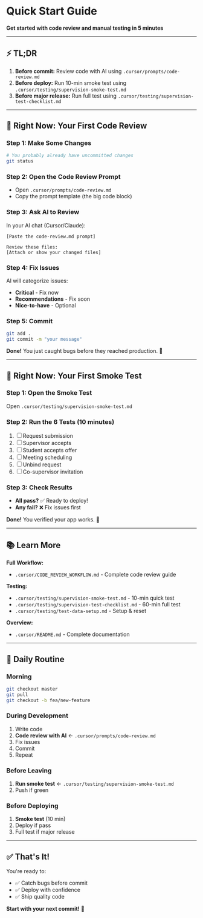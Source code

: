 # Quick Start Guide

**Get started with code review and manual testing in 5 minutes**

---

## ⚡ TL;DR

1. **Before commit:** Review code with AI using `.cursor/prompts/code-review.md`
2. **Before deploy:** Run 10-min smoke test using `.cursor/testing/supervision-smoke-test.md`
3. **Before major release:** Run full test using `.cursor/testing/supervision-test-checklist.md`

---

## 🚀 Right Now: Your First Code Review

### Step 1: Make Some Changes
```bash
# You probably already have uncommitted changes
git status
```

### Step 2: Open the Code Review Prompt
- Open `.cursor/prompts/code-review.md`
- Copy the prompt template (the big code block)

### Step 3: Ask AI to Review
In your AI chat (Cursor/Claude):
```
[Paste the code-review.md prompt]

Review these files:
[Attach or show your changed files]
```

### Step 4: Fix Issues
AI will categorize issues:
- **Critical** - Fix now
- **Recommendations** - Fix soon
- **Nice-to-have** - Optional

### Step 5: Commit
```bash
git add .
git commit -m "your message"
```

**Done!** You just caught bugs before they reached production. 🎉

---

## 🧪 Right Now: Your First Smoke Test

### Step 1: Open the Smoke Test
Open `.cursor/testing/supervision-smoke-test.md`

### Step 2: Run the 6 Tests (10 minutes)
1. ☐ Request submission
2. ☐ Supervisor accepts
3. ☐ Student accepts offer
4. ☐ Meeting scheduling
5. ☐ Unbind request
6. ☐ Co-supervisor invitation

### Step 3: Check Results
- **All pass?** ✅ Ready to deploy!
- **Any fail?** ❌ Fix issues first

**Done!** You verified your app works. 🎉

---

## 📚 Learn More

**Full Workflow:**
- `.cursor/CODE_REVIEW_WORKFLOW.md` - Complete code review guide

**Testing:**
- `.cursor/testing/supervision-smoke-test.md` - 10-min quick test
- `.cursor/testing/supervision-test-checklist.md` - 60-min full test
- `.cursor/testing/test-data-setup.md` - Setup & reset

**Overview:**
- `.cursor/README.md` - Complete documentation

---

## 🎯 Daily Routine

### Morning
```bash
git checkout master
git pull
git checkout -b fea/new-feature
```

### During Development
1. Write code
2. **Code review with AI** ← `.cursor/prompts/code-review.md`
3. Fix issues
4. Commit
5. Repeat

### Before Leaving
1. **Run smoke test** ← `.cursor/testing/supervision-smoke-test.md`
2. Push if green

### Before Deploying
1. **Smoke test** (10 min)
2. Deploy if pass
3. Full test if major release

---

## ✅ That's It!

You're ready to:
- ✅ Catch bugs before commit
- ✅ Deploy with confidence
- ✅ Ship quality code

**Start with your next commit!** 🚀

